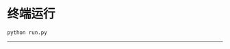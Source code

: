 # 终端运行

```shell
python run.py
```
*****************************************************************************************************************************************************************************************************************************************************************************************************************************************************************************************************************************************************************************************************************************************************************************************